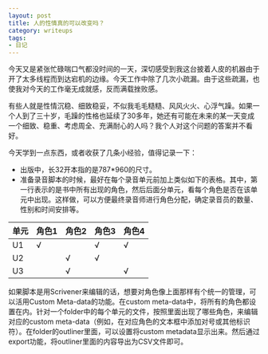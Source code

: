```yaml
---
layout: post
title: 人的性情真的可以改变吗？
category: writeups
tags:
- 日记
---
```


今天又是紧张忙碌喘口气都没时间的一天，深切感受到我这台披着人皮的机器由于开了太多线程而到达宕机的边缘。今天工作中除了几次小疏漏。由于这些疏漏，也使我对今天的工作毫无成就感，反而满载挫败感。

有些人就是性情沉稳、细致稳妥，不似我毛毛糙糙、风风火火、心浮气躁。如果一个人到了三十岁，毛躁的性格也延续了30多年，她还有可能在未来的某一天变成一个细致、稳重、考虑周全、充满耐心的人吗？我个人对这个问题的答案并不看好。

今天学到一点东西，或者收获了几条小经验，值得记录一下：

- 出版中，长32开本指的是787*960的尺寸。
- 准备录音脚本的时候，最好在每个录音单元前加上类似如下的表格。其中，第一行表示的是书中所有出现的角色，然后后面分单元，看每个角色是否在该单元中出现。这样做，可以方便最终录音师进行角色分配，确定录音员的数量、性别和时间安排等。

| 单元  | 角色1 | 角色2 | 角色3 | 角色4 |
| ------------- | ------------- | ------------- | ------------- | ------------- |
| U1  | √  | | √ | √ |
| U2  | | √ | √ | |
| U3  | | √ | | √ |

如果脚本是用Scrivener来编辑的话，想要对角色像上面那样有个统一的管理，可以活用Custom Meta-data的功能。在custom meta-data中，将所有的角色都设置在内。针对一个folder中的每个单元的文件，按照里面出现了哪些角色，来编辑对应的custom meta-data（例如，在对应角色的文本框中添加对号或其他标识符）。在folder的outliner里面，可以设置将custom metadata显示出来。然后通过export功能，将outliner里面的内容导出为CSV文件即可。
